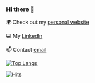 ### Hi there 👋

🌍 Check out my [personal website](https://raresdinu.ro)

💻 My [LinkedIn](https://www.linkedin.com/in/rares-dinu/)

📫 Contact [email](mailto:contact@raresdinu.ro)

[![Top Langs](https://github-readme-stats.vercel.app/api/top-langs/?username=pawKer&hide=python&layout=compact)](https://github.com/anuraghazra/github-readme-stats)

[![Hits](https://hits.seeyoufarm.com/api/count/incr/badge.svg?url=https%3A%2F%2Fgithub.com%2FpawKer&count_bg=%2379C83D&title_bg=%23555555&icon=github.svg&icon_color=%23E7E7E7&title=Profile+visits&edge_flat=false)](https://hits.seeyoufarm.com)

<!--
**pawKer/pawKer** is a ✨ _special_ ✨ repository because its `README.md` (this file) appears on your GitHub profile.

Here are some ideas to get you started:

- 🔭 I’m currently working on ...
- 🌱 I’m currently learning ...
- 👯 I’m looking to collaborate on ...
- 🤔 I’m looking for help with ...
- 💬 Ask me about ...
- 📫 How to reach me: ...
- 😄 Pronouns: ...
- ⚡ Fun fact: ...
-->
